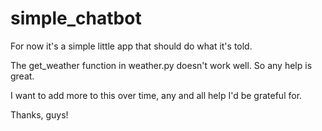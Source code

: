 # simple_chatbot

For now it's a simple little app that should do what it's told.

The get_weather function in weather.py doesn't work well. So any help is great.

I want to add more to this over time, any and all help I'd be grateful for.

Thanks, guys!
